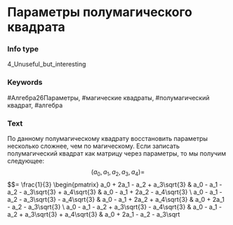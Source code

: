 # Параметры полумагического квадрата
### Info type
4_Unuseful_but_interesting
### Keywords
#Алгебра26Параметры, #магические квадраты, #полумагический квадрат, #алгебра
### Text
По данному полумагическому квадрату восстановить параметры несколько сложнее, чем по магическому. Если записать полумагический квадрат как матрицу через параметры, то мы получим следующее:
$$(a_0, a_1, a_2, a_3, a_4) =$$
$$= \frac{1}{3} \begin{pmatrix} a_0 + 2a_1 - a_2 + a_3\sqrt{3} & a_0 - a_1 - a_2 - a_3\sqrt{3} + a_4\sqrt{3} & a_0 - a_1 + 2a_2 - a_4\sqrt{3} \\ a_0 - a_1 - a_2 - a_3\sqrt{3} - a_4\sqrt{3} & a_0 - a_1 + 2a_2 + a_4\sqrt{3} & a_0 + 2a_1 - a_2 - a_3\sqrt{3} \\ a_0 - a_1 - a_2 + a_3\sqrt{3} - a_4\sqrt{3} & a_0 - a_1 - a_2 + a_3\sqrt{3} + a_4\sqrt{3} & a_0 + 2a_1 - a_2 - a_3\sqrt